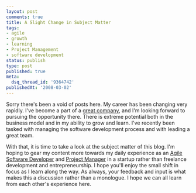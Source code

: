 ```yaml
---
layout: post
comments: true
title: A Slight Change in Subject Matter
tags:
- agile
- growth
- learning
- Project Management
- software development
status: publish
type: post
published: true
meta:
  dsq_thread_id: '9364742'
publishedAt: '2008-03-02'
---
```


<p>Sorry there's been a void of posts here. My career has been changing very rapidly. I've become a part of a <a href="http://www.secondrotation.com">great company</a>, and I'm looking forward to pursuing the opportunity there. There is extreme potential both in the business model and in my ability to grow and learn. I've recently been tasked with managing the software development process and with leading a great team.</p>

<p>With that, it is time to take a look at the subject matter of this blog. I'm hoping to gear my content more towards my daily experience as an <a href="http://en.wikipedia.org/wiki/Agile_software_development">Agile Software Developer</a> and <a href="http://en.wikipedia.org/wiki/Project_management">Project Manager</a> in a startup rather than freelance development and entrepreneurship. I hope you'll enjoy the small shift in focus as I learn along the way. As always, your feedback and input is what makes this a discussion rather than a monologue. I hope we can all learn from each other's experience here.</p>
